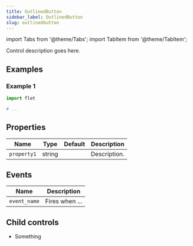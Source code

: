 ```yaml
---
title: OutlinedButton
sidebar_label: OutlinedButton
slug: outlinedbutton
---
```


import Tabs from '@theme/Tabs';
import TabItem from '@theme/TabItem';

Control description goes here.

## Examples

### Example 1

<Tabs groupId="language">
  <TabItem value="python" label="Python" default>

```python
import flet

# ...
```
  </TabItem>
</Tabs>

## Properties

| Name          | Type    | Default | Description |
| ------------- | ------- | ------- | ----------- |
| `property1`   | string  |         | Description. |

## Events

| Name      | Description |
| --------- | ----------- |
| `event_name` | Fires when ... |

## Child controls

* Something
